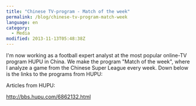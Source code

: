 ```yaml
---
title: "Chinese TV-program - Match of the week"
permalink: /blog/chinese-tv-program-match-week
language: en
category:
  - Media
modified: 2013-11-13T05:48:38Z
---
```


I'm now working as a football expert analyst at the most popular online-TV program HUPU in China. We make the program "Match of the week", where I analyze a game from the Chinese Super League every week. Down below is the links to the programs from HUPU:

Articles from HUPU:

<http://bbs.hupu.com/6862132.html>
